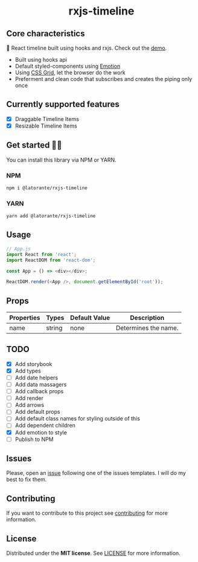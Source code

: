 <h1 align="center">rxjs-timeline</h1>

## Core characteristics

:rocket: React timeline built using hooks and rxjs. Check out the [demo](https://latorante.github.io/rxjs-timeline/).

- Built using hooks api
- Default styled-components using [Emotion](https://www.npmjs.com/package/emotion)
- Using [CSS Grid](https://caniuse.com/#feat=css-grid), let the browser do the work
- Preferment and clean code that subscribes and creates the piping only once

## Currently supported features

- [x] Draggable Timeline Items
- [x] Resizable Timeline Items

## Get started 👩‍🏫

You can install this library via NPM or YARN.

### NPM

```bash
npm i @latorante/rxjs-timeline
```

### YARN

```bash
yarn add @latorante/rxjs-timeline
```

## Usage

```javascript
// App.js
import React from 'react';
import ReactDOM from 'react-dom';

const App = () => <div></div>;

ReactDOM.render(<App />, document.getElementById('root'));
```

## Props

| Properties | Types  | Default Value | Description          |
| ---------- | ------ | ------------- | -------------------- |
| name       | string | none          | Determines the name. |

## TODO

- [x] Add storybook
- [x] Add types
- [ ] Add date helpers
- [ ] Add data massagers
- [ ] Add callback props
- [ ] Add render
- [ ] Add arrows
- [ ] Add default props
- [ ] Add default class names for styling outside of this
- [ ] Add dependent children
- [x] Add emotion to style
- [ ] Publish to NPM

## Issues

Please, open an [issue](https://github.com/latorante/rxjs-timeline/issues) following one of the issues templates. I will do my best to fix them.

## Contributing

If you want to contribute to this project see [contributing](https://github.com/latorante/rxjs-timeline/blob/master/CONTRIBUTING.md) for more information.

## License

Distributed under the **MIT license**. See [LICENSE](https://github.com/latorante/rxjs-timeline/blob/master/LICENSE) for more information.
